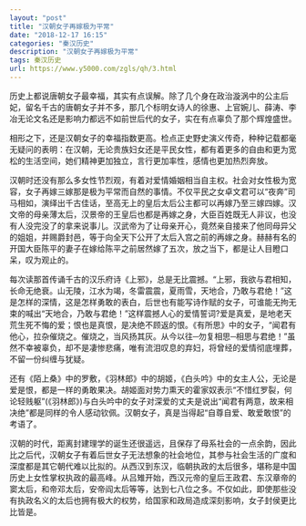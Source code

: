 ```yaml
---
layout: "post"
title: "汉朝女子再嫁极为平常"
date: "2018-12-17 16:15"
categories: "秦汉历史"
description: "汉朝女子再嫁极为平常"
tags: 秦汉历史
url: https://www.y5000.com/zgls/qh/3.html
---
```






历史上都说唐朝女子最幸福，其实有点误解。除了几个身在政治漩涡中的公主后妃，留名千古的唐朝女子并不多，那几个标明女诗人的徐惠、上官婉儿、薛涛、李冶无论文名还是影响力都远不如前世后代的女子，实在有点辜负了那个辉煌盛世。

相形之下，还是汉朝女子的幸福指数更高。检点正史野史演义传奇，种种记载都毫无疑问的表明：在汉朝，无论贵族妇女还是平民女性，都有着更多的自由和更为宽松的生活空间，她们精神更加独立，言行更加率性，感情也更加热烈奔放。

汉朝时还没有那么多女性节烈观，有着对爱情婚姻相当自主权。社会对女性极为宽容，女子再嫁三嫁那是极为平常而自然的事情。不仅平民之女卓文君可以“夜奔”司马相如，演绎出千古佳话，至高无上的皇后太后公主都可以再嫁乃至三嫁四嫁。汉文帝的母亲薄太后，汉景帝的王皇后也都是再嫁之身，大臣百姓既无人非议，也没有人没完没了的拿来说事儿。汉武帝为了让母亲开心，竟然亲自接来了他同母异父的姐姐，并赐爵封邑，等于向全天下公开了太后入宫之前的再嫁之身。赫赫有名的开国大臣陈平的妻子在嫁给陈平之前居然嫁了五次，放之当下，都是让人目瞪口呆，叹为观止的。

每次读那首传诵千古的汉乐府诗《上邪》，总是无比震撼。“上邪，我欲与君相知，长命无绝衰。山无陵，江水为竭，冬雷震震，夏雨雪，天地合，乃敢与君绝！”这是怎样的深情，这是怎样勇敢的表白，后世也有能写诗作赋的女子，可谁能无拘无束的喊出“天地合，乃敢与君绝！”这样震撼人心的爱情誓词?爱是真爱，是地老天荒生死不悔的爱；恨也是真恨，是决绝不顾返的恨。《有所思》中的女子，“闻君有他心，拉杂催烧之。催烧之，当风扬其灰。从今以往─勿复相思─相思与君绝！”虽然不幸被辜负，却不是凄惨悲痛，唯有流泪叹息的弃妇，将曾经的爱情彻底埋葬，不留一份纠缠与犹疑。

还有《陌上桑》中的罗敷，《羽林郎》中的胡姬，《白头吟》中的女主人公，无论是爱是恨，都是一样的勇敢果决。胡姬面对势力熏天的霍家奴表示“不惜红罗裂，何论轻贱躯”(《羽林郎》)与白头吟中的女子对深爱的丈夫是说出“闻君有两意，故来相决绝”都是同样的令人感动钦佩。汉朝女子，真是当得起“自尊自爱、敢爱敢恨”的考语了。

汉朝的时代，距离封建理学的诞生还很遥远，且保存了母系社会的一点余韵，因此比之后代，汉朝女子有着后世女子无法想象的社会地位，其参与社会生活的广度和深度都是其它朝代难以比拟的。从西汉到东汉，临朝执政的太后很多，堪称是中国历史上女性掌权执政的最高峰。从吕雉开始，西汉元帝的皇后王政君、东汉章帝的窦太后，和帝邓太后，安帝阎太后等等，达到七八位之多。不仅如此，即使那些没有执政名义的太后也拥有极大的权势，给国家和政局造成深刻影响，女子封侯更比比皆是。
